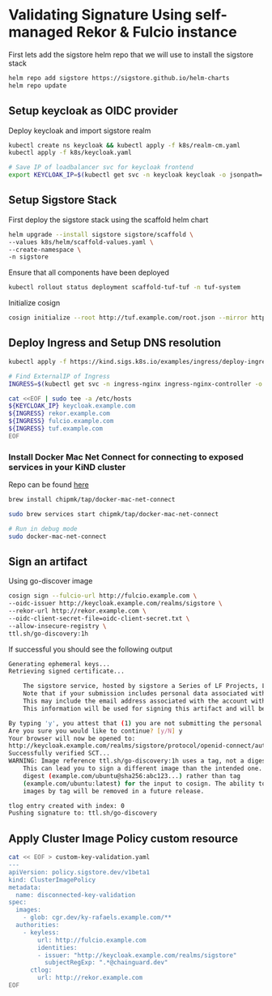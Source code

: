 # Validating Signature Using self-managed Rekor & Fulcio instance

First lets add the sigstore helm repo that we will use to install the sigstore stack

```bash
helm repo add sigstore https://sigstore.github.io/helm-charts
helm repo update
```

## Setup keycloak as OIDC provider

Deploy keycloak and import sigstore realm 

```bash
kubectl create ns keycloak && kubectl apply -f k8s/realm-cm.yaml
kubectl apply -f k8s/keycloak.yaml

# Save IP of loadbalancer svc for keycloak frontend
export KEYCLOAK_IP=$(kubectl get svc -n keycloak keycloak -o jsonpath='{.status.loadBalancer.ingress[0].ip}')
```

<!-- Deploy keycloak using Bitnami helm chart with Chainguard images

```bash
helm upgrade --install keycloak -n keycloak bitnami/keycloak \
--create-namespace \
--values ./helm/bitnami-keycloak/keycloak-values.yaml
``` -->

<!-- kubectl create secret generic oidc-client-secret --from-literal=clientSecret=iHTF2wUHCLtXflgnGXwD4ZI3tAkEIHnM -n fulcio-system -->


## Setup Sigstore Stack 

First deploy the sigstore stack using the scaffold helm chart

```bash
helm upgrade --install sigstore sigstore/scaffold \
--values k8s/helm/scaffold-values.yaml \
--create-namespace \
-n sigstore 
 ```

Ensure that all components have been deployed

```bash
kubectl rollout status deployment scaffold-tuf-tuf -n tuf-system
```

Initialize cosign

```bash
cosign initialize --root http://tuf.example.com/root.json --mirror http://tuf.example.com
```

## Deploy Ingress and Setup DNS resolution

```bash
kubectl apply -f https://kind.sigs.k8s.io/examples/ingress/deploy-ingress-nginx.yaml

# Find ExternalIP of Ingress 
INGRESS=$(kubectl get svc -n ingress-nginx ingress-nginx-controller -o jsonpath='{.status.loadBalancer.ingress[0].ip}')

cat <<EOF | sudo tee -a /etc/hosts
${KEYCLOAK_IP} keycloak.example.com
${INGRESS} rekor.example.com
${INGRESS} fulcio.example.com
${INGRESS} tuf.example.com
EOF
```

### Install Docker Mac Net Connect for connecting to exposed services in your KiND cluster

Repo can be found [here](https://github.com/chipmk/docker-mac-net-connect)
```bash
brew install chipmk/tap/docker-mac-net-connect

sudo brew services start chipmk/tap/docker-mac-net-connect

# Run in debug mode 
sudo docker-mac-net-connect 
```

## Sign an artifact 

Using go-discover image

```bash
cosign sign --fulcio-url http://fulcio.example.com \
--oidc-issuer http://keycloak.example.com/realms/sigstore \
--rekor-url http://rekor.example.com \
--oidc-client-secret-file=oidc-client-secret.txt \
--allow-insecure-registry \
ttl.sh/go-discovery:1h
```

If successful you should see the following output

```bash
Generating ephemeral keys...
Retrieving signed certificate...

	The sigstore service, hosted by sigstore a Series of LF Projects, LLC, is provided pursuant to the Hosted Project Tools Terms of Use, available at https://lfprojects.org/policies/hosted-project-tools-terms-of-use/.
	Note that if your submission includes personal data associated with this signed artifact, it will be part of an immutable record.
	This may include the email address associated with the account with which you authenticate your contractual Agreement.
	This information will be used for signing this artifact and will be stored in public transparency logs and cannot be removed later, and is subject to the Immutable Record notice at https://lfprojects.org/policies/hosted-project-tools-immutable-records/.

By typing 'y', you attest that (1) you are not submitting the personal data of any other person; and (2) you understand and agree to the statement and the Agreement terms at the URLs listed above.
Are you sure you would like to continue? [y/N] y
Your browser will now be opened to:
http://keycloak.example.com/realms/sigstore/protocol/openid-connect/auth?access_type=online&client_id=sigstore&code_challenge=h-fV6KBAd6BBYBFlkSinXjpX9Uh2i9w63yYcfcfEFcY&code_challenge_method=S256&nonce=2vHKMBAQavJ5NCtq2LINMqLkx8o&redirect_uri=http%3A%2F%2Flocalhost%3A58276%2Fauth%2Fcallback&response_type=code&scope=openid+email&state=2vHKM7X3dF4BUKDcDE3IFhfYV6d
Successfully verified SCT...
WARNING: Image reference ttl.sh/go-discovery:1h uses a tag, not a digest, to identify the image to sign.
    This can lead you to sign a different image than the intended one. Please use a
    digest (example.com/ubuntu@sha256:abc123...) rather than tag
    (example.com/ubuntu:latest) for the input to cosign. The ability to refer to
    images by tag will be removed in a future release.

tlog entry created with index: 0
Pushing signature to: ttl.sh/go-discovery
```

## Apply Cluster Image Policy custom resource

```bash
cat << EOF > custom-key-validation.yaml
---
apiVersion: policy.sigstore.dev/v1beta1
kind: ClusterImagePolicy
metadata:
  name: disconnected-key-validation
spec:
  images:
    - glob: cgr.dev/ky-rafaels.example.com/**
  authorities:
    - keyless:
        url: http://fulcio.example.com
        identities:
        - issuer: "http://keycloak.example.com/realms/sigstore"
          subjectRegExp: ".*@chainguard.dev" 
      ctlog:
        url: http://rekor.example.com
EOF
```